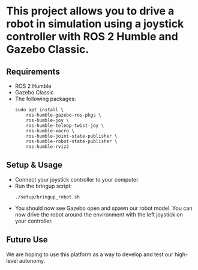 # This project allows you to drive a robot in simulation using a joystick controller with ROS 2 Humble and Gazebo Classic.

## Requirements

- ROS 2 Humble
- Gazebo Classic
- The following packages: 
  ```
  sudo apt install \
	  ros-humble-gazebo-ros-pkgs \
	  ros-humble-joy \
	  ros-humble-teleop-twist-joy \
	  ros-humble-xacro \
	  ros-humble-joint-state-publisher \
	  ros-humble-robot-state-publisher \
	  ros-humble-rviz2
  ```
## Setup & Usage

- Connect your joystick controller to your computer
- Run the bringup script:
   ```
   ./setup/bringup_robot.sh
   ```
- You should now see Gazebo open and spawn our robot model. You can now drive the robot around the environment with the left joystick on your controller.

## Future Use

We are hoping to use this platform as a way to develop and test our high-level autonomy.

